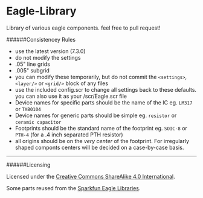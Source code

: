 Eagle-Library
=============
Library of various eagle components. feel free to pull request!

######Consistencey Rules

- use the latest version (7.3.0)
- do not modify the settings
 - .05" line grids
 - .005" subgrid
 - you can modify these temporarily, but do not commit the `<settings>`, `<layer/>` or `<grid/>` block of any files
 - use the included config.scr to change all settings back to these defaults. you can also use it as your /scr/Eagle.scr file
- Device names for specific parts should be the name of the IC eg. `LM317` or `TXB0104`
- Device names for generic parts should be simple eg. `resistor` or `ceramic capacitor`
- Footprints should be the standard name of the footprint eg. `SOIC-8` or `PTH-4` (for a .4 inch separated PTH resistor)
- all origins should be on the *very center* of the footprint. For irregularly shaped componts centers will be decided on a case-by-case basis.

---------------
######Licensing

Licensed under the [Creative Commons ShareAlike 4.0 International][1].

Some parts reused from the [Sparkfun Eagle Libraries][2].

[1]: https://creativecommons.org/licenses/by-sa/4.0/
[2]: https://github.com/sparkfun/SparkFun-Eagle-Libraries
